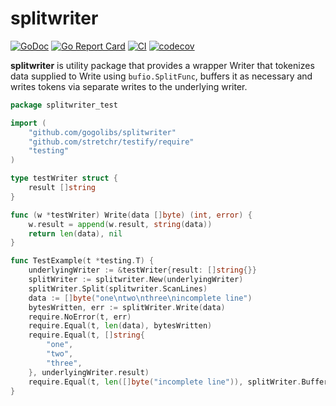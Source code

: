 # splitwriter #

[![GoDoc](https://godoc.org/github.com/gogolibs/splitwriter?status.svg)](https://pkg.go.dev/github.com/gogolibs/splitwriter)
[![Go Report Card](https://goreportcard.com/badge/github.com/gogolibs/splitwriter)](https://goreportcard.com/report/github.com/gogolibs/splitwriter)
[![CI](https://github.com/gogolibs/splitwriter/actions/workflows/test-and-coverage.yml/badge.svg)](https://github.com/gogolibs/splitwriter/actions/workflows/test-and-coverage.yml)
[![codecov](https://codecov.io/gh/gogolibs/splitwriter/branch/main/graph/badge.svg?token=JXSDP6Ifxi)](https://codecov.io/gh/gogolibs/splitwriter)

**splitwriter** is utility package that provides a wrapper Writer that tokenizes data supplied to Write using
`bufio.SplitFunc`, buffers it as necessary and writes tokens via separate writes to the underlying writer.

```go
package splitwriter_test

import (
	"github.com/gogolibs/splitwriter"
	"github.com/stretchr/testify/require"
	"testing"
)

type testWriter struct {
	result []string
}

func (w *testWriter) Write(data []byte) (int, error) {
	w.result = append(w.result, string(data))
	return len(data), nil
}

func TestExample(t *testing.T) {
	underlyingWriter := &testWriter{result: []string{}}
	splitWriter := splitwriter.New(underlyingWriter)
	splitWriter.Split(splitwriter.ScanLines)
	data := []byte("one\ntwo\nthree\nincomplete line")
	bytesWritten, err := splitWriter.Write(data)
	require.NoError(t, err)
	require.Equal(t, len(data), bytesWritten)
	require.Equal(t, []string{
		"one",
		"two",
		"three",
	}, underlyingWriter.result)
	require.Equal(t, len([]byte("incomplete line")), splitWriter.BufferLen())
}
```